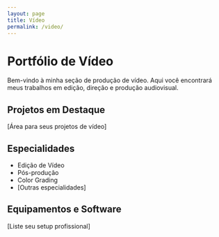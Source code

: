 ```yaml
---
layout: page
title: Vídeo
permalink: /video/
---
```


# Portfólio de Vídeo

Bem-vindo à minha seção de produção de vídeo. Aqui você encontrará meus trabalhos em edição, direção e produção audiovisual.

## Projetos em Destaque

[Área para seus projetos de vídeo]

## Especialidades
- Edição de Vídeo
- Pós-produção
- Color Grading
- [Outras especialidades]

## Equipamentos e Software
[Liste seu setup profissional]